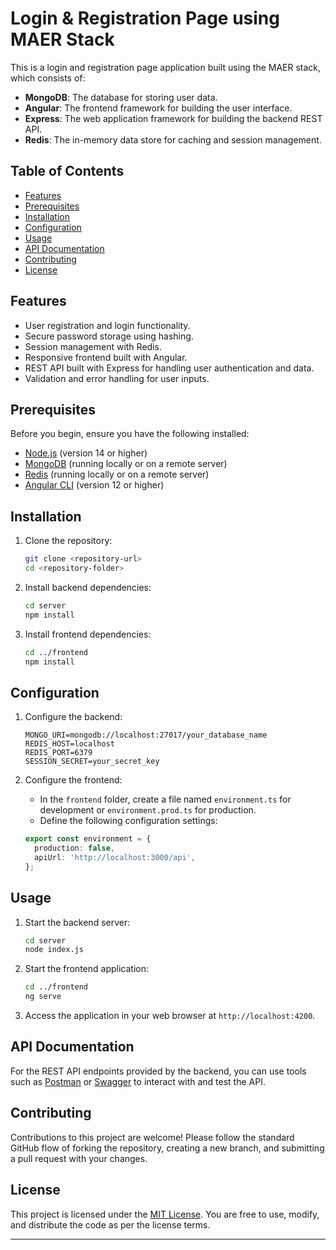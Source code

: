
# Login & Registration Page using MAER Stack

This is a login and registration page application built using the MAER stack, which consists of:

- **MongoDB**: The database for storing user data.
- **Angular**: The frontend framework for building the user interface.
- **Express**: The web application framework for building the backend REST API.
- **Redis**: The in-memory data store for caching and session management.

## Table of Contents

- [Features](#features)
- [Prerequisites](#prerequisites)
- [Installation](#installation)
- [Configuration](#configuration)
- [Usage](#usage)
- [API Documentation](#api-documentation)
- [Contributing](#contributing)
- [License](#license)

## Features

- User registration and login functionality.
- Secure password storage using hashing.
- Session management with Redis.
- Responsive frontend built with Angular.
- REST API built with Express for handling user authentication and data.
- Validation and error handling for user inputs.

## Prerequisites

Before you begin, ensure you have the following installed:

- [Node.js](https://nodejs.org/) (version 14 or higher)
- [MongoDB](https://www.mongodb.com/) (running locally or on a remote server)
- [Redis](https://redis.io/) (running locally or on a remote server)
- [Angular CLI](https://angular.io/cli) (version 12 or higher)

## Installation

1. Clone the repository:

    ```bash
    git clone <repository-url>
    cd <repository-folder>
    ```

2. Install backend dependencies:

    ```bash
    cd server
    npm install
    ```

3. Install frontend dependencies:

    ```bash
    cd ../frontend
    npm install
    ```

## Configuration

1. Configure the backend:
    ```plaintext
    MONGO_URI=mongodb://localhost:27017/your_database_name
    REDIS_HOST=localhost
    REDIS_PORT=6379
    SESSION_SECRET=your_secret_key
    ```

2. Configure the frontend:

    - In the `frontend` folder, create a file named `environment.ts` for development or `environment.prod.ts` for production.
    - Define the following configuration settings:

    ```typescript
    export const environment = {
      production: false,
      apiUrl: 'http://localhost:3000/api',
    };
    ```

## Usage

1. Start the backend server:

    ```bash
    cd server
    node index.js
    ```

2. Start the frontend application:

    ```bash
    cd ../frontend
    ng serve
    ```

3. Access the application in your web browser at `http://localhost:4200`.

## API Documentation

For the REST API endpoints provided by the backend, you can use tools such as [Postman](https://www.postman.com/) or [Swagger](https://swagger.io/) to interact with and test the API.

## Contributing

Contributions to this project are welcome! Please follow the standard GitHub flow of forking the repository, creating a new branch, and submitting a pull request with your changes.

## License

This project is licensed under the [MIT License](LICENSE). You are free to use, modify, and distribute the code as per the license terms.

---

